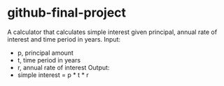 # github-final-project
A calculator that calculates simple interest given principal, annual rate of interest and time period in years.
Input:
  - p, principal amount
  - t, time period in years
  - r, annual rate of interest
Output:
  - simple interest = p * t * r
